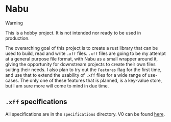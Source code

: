 # Nabu

> [!warning]
> This is a hobby project. It is not intended nor ready to be used in production.

The overarching goal of this project is to create a rust library that can be used to build, read and write `.xff` files.
`.xff` files are going to be my attempt at a general purpose file format, with Nabu as a small wrapper around it, giving the opportunity for downstream projects to create their own files suiting their needs.
I also plan to try out the `Features` flag for the first time, and use that to extend the usability of `.xff` files for a wide range of use-cases.
The only one of these features that is planned, is a key-value store, but I am sure more will come to mind in due time.

## `.xff` specifications
All specifications are in the `specifications` directory. 
V0 can be found [here](specifications/v0.md).

